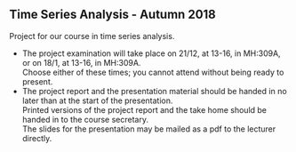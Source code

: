 ## Time Series Analysis - Autumn 2018

Project for our course in time series analysis.

  - The project examination will take place on 21/12, at 13-16, in MH:309A, or on 18/1, at 13-16, in MH:309A.  
    Choose either of these times; you cannot attend without being ready to present.
  - The project report and the presentation material should be handed in no later than at the start of the presentation.  
    Printed versions of the project report and the take home should be handed in to the course secretary.  
    The slides for the presentation may be mailed as a pdf to the lecturer directly.